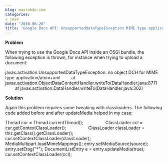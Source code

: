 ```yaml
---
blog: maxrohde.com
categories:
- java
date: "2010-06-26"
title: 'Google Docs API: UnsupportedDataTypeException MIME type application/atom+xml'
---
```


**Problem**

When trying to use the Google Docs API inside an OSGi bundle, the following exception is thrown, for instance when trying to upload a document:

javax.activation.UnsupportedDataTypeException: no object DCH for MIME type application/atom+xml         at javax.activation.ObjectDataContentHandler.writeTo(DataHandler.java:877)         at javax.activation.DataHandler.writeTo(DataHandler.java:302)

**Solution**

Again this problem requires some tweaking with classloaders. The following code added before and after updateMedia helped in my case:

Thread cur = Thread.currentThread();                  ClassLoader ccl = cur.getContextClassLoader();                  ClassLoader classLoader = this.getClass().getClassLoader();                  cur.setContextClassLoader(classLoader); MediaMultipart.loadMimeMappings(); entry.setMediaSource(source); entry.setEtag("\*"); DocumentListEntry e = entry.updateMedia(true); cur.setContextClassLoader(ccl);
